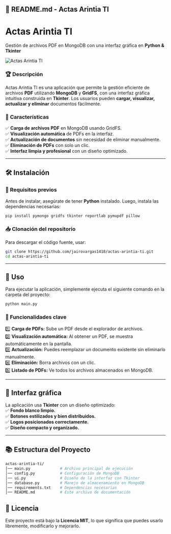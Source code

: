 

## 📜 **README.md - Actas Arintia TI**  

# **Actas Arintia TI**  
Gestión de archivos PDF en MongoDB con una interfaz gráfica en **Python & Tkinter**  

![Actas Arintia TI](ruta_de_tu_logo.png)  

### 🏆 **Descripción**  
Actas Arintia TI es una aplicación que permite la gestión eficiente de archivos **PDF** utilizando **MongoDB** y **GridFS**, con una interfaz gráfica intuitiva construida en **Tkinter**. Los usuarios pueden **cargar, visualizar, actualizar y eliminar** documentos fácilmente.  

### 🚀 **Características**  
✅ **Carga de archivos PDF** en MongoDB usando GridFS.  
✅ **Visualización automática** de PDFs en la interfaz.  
✅ **Actualización de documentos** sin necesidad de eliminar manualmente.  
✅ **Eliminación de PDFs** con solo un clic.  
✅ **Interfaz limpia y profesional** con un diseño optimizado.  

---

## 🛠️ **Instalación**  

### 🔹 **Requisitos previos**  
Antes de instalar, asegúrate de tener **Python** instalado. Luego, instala las dependencias necesarias:  

```bash
pip install pymongo gridfs tkinter reportlab pymupdf pillow
```

### 📥 **Clonación del repositorio**  
Para descargar el código fuente, usar:  

```bash
git clone https://github.com/jairovargas1418/actas-arintia-ti.git
cd actas-arintia-ti
```

---

## 🚀 **Uso**  

Para ejecutar la aplicación, simplemente ejecuta el siguiente comando en la carpeta del proyecto:  

```bash
python main.py
```

### **📌 Funcionalidades clave**  
1️⃣ **Carga de PDFs:** Sube un PDF desde el explorador de archivos.  
2️⃣ **Visualización automática:** Al obtener un PDF, se muestra automáticamente en la pantalla.  
3️⃣ **Actualización:** Puedes reemplazar un documento existente sin eliminarlo manualmente.  
4️⃣ **Eliminación:** Borra archivos con un clic.  
5️⃣ **Listado de PDFs:** Ve todos los archivos almacenados en MongoDB.  

---

## 🎨 **Interfaz gráfica**  
La aplicación usa **Tkinter** con un diseño optimizado:  
✅ **Fondo blanco limpio.**  
✅ **Botones estilizados y bien distribuidos.**  
✅ **Logos posicionados correctamente.**  
✅ **Diseño compacto y organizado.**  

---

## 📚 **Estructura del Proyecto**  

```bash
actas-arintia-ti/
│── main.py             # Archivo principal de ejecución
│── config.py           # Configuración de MongoDB
│── ui.py               # Diseño de la interfaz con Tkinter
│── database.py         # Manejo de almacenamiento en MongoDB
│── requirements.txt    # Dependencias necesarias
│── README.md           # Este archivo de documentación
```


## 📝 **Licencia**  
Este proyecto está bajo la **Licencia MIT**, lo que significa que puedes usarlo libremente, modificarlo y mejorarlo.  


